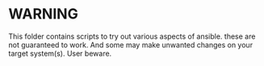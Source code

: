 WARNING
=======
This folder contains scripts to try out various aspects of ansible. these are not guaranteed to work.  And some may make unwanted changes on your target system(s).  User beware.
